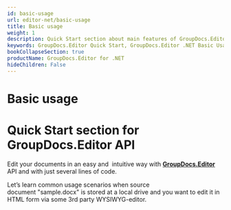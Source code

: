 ```yaml
---
id: basic-usage
url: editor-net/basic-usage
title: Basic usage
weight: 1
description: Quick Start section about main features of GroupDocs.Editor API, describes how to edit documents with just couple lines of code.
keywords: GroupDocs.Editor Quick Start, GroupDocs.Editor .NET Basic Usage, GroupDocs.Editor Quick Start C#, GroupDocs.Editor Get Started
bookCollapseSection: true
productName: GroupDocs.Editor for .NET
hideChildren: False
---
```


# Basic usage

# Quick Start section for GroupDocs.Editor API

Edit your documents in an easy and  intuitive way with [**GroupDocs.Editor**](https://products.groupdocs.com/editor/net) API and with just several lines of code.

Let’s learn common usage scenarios when source document "sample.docx" is stored at a local drive and you want to edit it in HTML form via some 3rd party WYSIWYG-editor.
